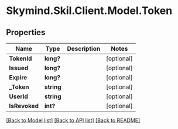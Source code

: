 
# Skymind.Skil.Client.Model.Token

## Properties

Name | Type | Description | Notes
------------ | ------------- | ------------- | -------------
**TokenId** | **long?** |  | [optional] 
**Issued** | **long?** |  | [optional] 
**Expire** | **long?** |  | [optional] 
**_Token** | **string** |  | [optional] 
**UserId** | **string** |  | [optional] 
**IsRevoked** | **int?** |  | [optional] 

[[Back to Model list]](../README.md#documentation-for-models)
[[Back to API list]](../README.md#documentation-for-api-endpoints)
[[Back to README]](../README.md)


